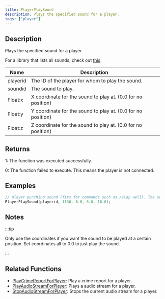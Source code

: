 ```yaml
---
title: PlayerPlaySound
description: Plays the specified sound for a player.
tags: ["player"]
---
```


## Description

Plays the specified sound for a player.

For a library that lists all sounds, check out [this](https://github.com/WoutProvost/samp-sound-array).

| Name     | Description                                                  |
| -------- | ------------------------------------------------------------ |
| playerid | The ID of the player for whom to play the sound.             |
| soundid  | The sound to play.                                           |
| Float:x  | X coordinate for the sound to play at. (0.0 for no position) |
| Float:y  | Y coordinate for the sound to play at. (0.0 for no position) |
| Float:z  | Z coordinate for the sound to play at. (0.0 for no position) |

## Returns

1: The function was executed successfully.

0: The function failed to execute. This means the player is not connected.

## Examples

```c
// player punching sound (fits for commands such as /slap well). The sound will be quiet, as the source is actually 10 meters above the player.
PlayerPlaySound(playerid, 1130, 0.0, 0.0, 10.0);
```

## Notes

:::tip

Only use the coordinates if you want the sound to be played at a certain position. Set coordinates all to 0.0 to just play the sound.

:::

## Related Functions

- [PlayCrimeReportForPlayer](PlayCrimeReportForPlayer.md): Play a crime report for a player.
- [PlayAudioStreamForPlayer](PlayAudioStreamForPlayer.md): Plays a audio stream for a player.
- [StopAudioStreamForPlayer](StopAudioStreamForPlayer.md): Stops the current audio stream for a player.

